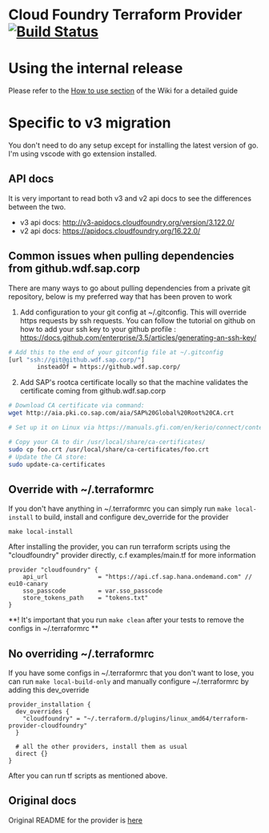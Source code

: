 # Cloud Foundry Terraform Provider [![Build Status](https://travis-ci.org/cloudfoundry-community/terraform-provider-cloudfoundry.svg?branch=master)](https://travis-ci.org/cloudfoundry-community/terraform-provider-cloudfoundry)

# Using the internal release
Please refer to the [How to use section](wiki/How-to-use-the-provider) of the Wiki for a detailed guide

# Specific to v3 migration
You don't need to do any setup except for installing the latest version of go. I'm using vscode with go extension installed.

## API docs
It is very important to read both v3 and v2 api docs to see the differences between the two.
- v3 api docs: http://v3-apidocs.cloudfoundry.org/version/3.122.0/
- v2 api docs: https://apidocs.cloudfoundry.org/16.22.0/

## Common issues when pulling dependencies from github.wdf.sap.corp
There are many ways to go about pulling dependencies from a private git repository, below is my preferred way that has been proven to work

1. Add configuration to your git config at ~/.gitconfig. This will override https requests by ssh requests. You can follow the tutorial on github on how to add your ssh key to your github profile : https://docs.github.com/enterprise/3.5/articles/generating-an-ssh-key/
```sh
# Add this to the end of your gitconfig file at ~/.gitconfig
[url "ssh://git@github.wdf.sap.corp/"]
        insteadOf = https://github.wdf.sap.corp/
```

2. Add SAP's rootca certificate locally so that the machine validates the certificate coming from github.wdf.sap.corp
```sh
# Download CA certificate via command: 
wget http://aia.pki.co.sap.com/aia/SAP%20Global%20Root%20CA.crt

# Set up it on Linux via https://manuals.gfi.com/en/kerio/connect/content/server-configuration/ssl-certificates/adding-trusted-root-certificates-to-the-server-1605.html

# Copy your CA to dir /usr/local/share/ca-certificates/
sudo cp foo.crt /usr/local/share/ca-certificates/foo.crt
# Update the CA store: 
sudo update-ca-certificates
```


## Override with ~/.terraformrc
If you don't have anything in ~/.terraformrc you can simply run `make local-install` to build, install and configure dev_override for the provider
```shell
make local-install
```
After installing the provider, you can run terraform scripts using the "cloudfoundry" provider directly, c.f examples/main.tf for more information
```HCL
provider "cloudfoundry" {
    api_url              = "https://api.cf.sap.hana.ondemand.com" // eu10-canary
    sso_passcode         = var.sso_passcode
    store_tokens_path    = "tokens.txt"
}
```

**! It's important that you run `make clean` after your tests to remove the configs in ~/.terraformrc **

## No overriding ~/.terraformrc
If you have some configs in ~/.terraformrc that you don't want to lose, you can run `make local-build-only` and manually configure ~/.terraformrc by adding this dev_override
```config
provider_installation {
  dev_overrides {
    "cloudfoundry" = "~/.terraform.d/plugins/linux_amd64/terraform-provider-cloudfoundry"
  }

  # all the other providers, install them as usual
  direct {}
}
```
After you can run tf scripts as mentioned above.

Original docs
-------------
Original README for the provider is [here](https://github.com/cloudfoundry-community/terraform-provider-cloudfoundry)

